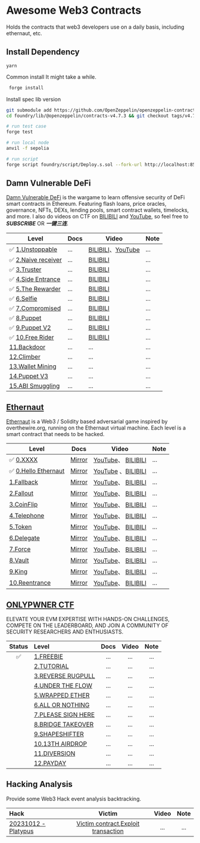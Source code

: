 # Awesome Web3 Contracts

Holds the contracts that web3 developers use on a daily basis, including ethernaut, etc.

## Install Dependency

```yarn
yarn
```

Common install
It might take a while.

```bash
 forge install
```

Install spec lib version

```bash
git submodule add https://github.com/OpenZeppelin/openzeppelin-contracts foundry/lib/@openzeppelin/contracts-v4.7.3
cd foundry/lib/@openzeppelin/contracts-v4.7.3 && git checkout tags/v4.7.3 && cd ../../../../
```

```bash
# run test case
forge test

# run local node
anvil -f sepolia

# run script
forge script foundry/script/Deploy.s.sol --fork-url http://localhost:8545 --broadcast
```

## Damn Vulnerable DeFi

[Damn Vulnerable DeFi](https://www.damnvulnerabledefi.xyz/) is the wargame to learn offensive security of DeFi smart contracts in Ethereum. Featuring flash loans, price oracles, governance, NFTs, DEXs, lending pools, smart contract wallets, timelocks, and more. I also do videos on CTF on [BILIBILI](https://www.bilibili.com/list/3493272831920239?desc=0&sid=3695249&bvid=BV1aw411C7E8) and [YouTube](https://www.youtube.com/watch?v=GJwiet8NGS4&list=PLYYL7LUg7BXTTOHhLmh4zjOwdSjhnKtVE&index=1), so feel free to ***SUBSCRIBE*** OR  ***一键三连***.

| Level | Docs | Video | Note |
| -------- | --- | ------ | ---- |
| ✅ [1.Unstoppable](https://www.damnvulnerabledefi.xyz/challenges/unstoppable/) | ...  | [BILIBILI](https://www.bilibili.com/list/3493272831920239?desc=0&sid=3695249&bvid=BV1wN411t7Ss)、[YouTube](https://www.youtube.com/watch?v=DcH2fm30i_o&list=PLYYL7LUg7BXTTOHhLmh4zjOwdSjhnKtVE&index=2) | ... |
| ✅ [2.Naive receiver](https://www.damnvulnerabledefi.xyz/challenges/naive-receiver/) | ...  |  [BILIBILI](https://www.bilibili.com/list/3493272831920239?desc=0&sid=3695249&bvid=BV1nN411t7FM) | ... |
| ✅ [3.Truster](https://www.damnvulnerabledefi.xyz/challenges/truster/) | ...  | [BILIBILI](https://www.bilibili.com/list/3493272831920239?desc=0&sid=3695249&bvid=BV1iQ4y1s7Vy) | ... |
| ✅ [4.Side Entrance](https://www.damnvulnerabledefi.xyz/challenges/side-entrance/)| ...  | [BILIBILI](https://www.bilibili.com/list/3493272831920239?desc=0&sid=3695249&bvid=BV11w411678R)  | ... |
| ✅ [5.The Rewarder](https://www.damnvulnerabledefi.xyz/challenges/the-rewarder/) | ... | [BILIBILI](https://www.bilibili.com/list/3493272831920239?desc=0&sid=3695249&bvid=BV1QN411s7bj)   | ... |
| ✅ [6.Selfie](https://www.damnvulnerabledefi.xyz/challenges/selfie/) | ...  | [BILIBILI](https://www.bilibili.com/list/3493272831920239?desc=0&sid=3695249&bvid=BV1cN4y1C7Ly) | ... |
| ✅ [7.Compromised](https://www.damnvulnerabledefi.xyz/challenges/compromised/) | ...  | [BILIBILI](https://www.bilibili.com/list/3493272831920239?desc=0&sid=3695249&bvid=BV1vu4y1p7nH) | ... |
| ✅ [8.Puppet](https://www.damnvulnerabledefi.xyz/challenges/puppet/) | ...  | [BILIBILI](https://www.bilibili.com/list/3493272831920239?desc=0&sid=3695249&bvid=BV1XC4y1G7tj) | ... |
| ✅ [9.Puppet V2](https://www.damnvulnerabledefi.xyz/challenges/puppet-v2/) | ...  |[BILIBILI](https://www.bilibili.com/list/3493272831920239?desc=0&sid=3695249&bvid=BV1784y1d7X3)| ... |
| ✅ [10.Free Rider](https://www.damnvulnerabledefi.xyz/challenges/free-rider/) | ...  | [BILIBILI](https://www.bilibili.com/list/3493272831920239?desc=0&sid=3695249&bvid=BV1sw411w7Y1) | ... |
|  [11.Backdoor]() | ...  | ... | ... |
|  [12.Climber]() | ...  | ... | ... |
|  [13.Wallet Mining]() | ...  | ... | ... |
|  [14.Puppet V3]() | ...  | ... | ... |
|  [15.ABI Smuggling]() | ...  | ... | ... |


## [Ethernaut](https://ethernaut.openzeppelin.com/)

[Ethernaut](https://ethernaut.openzeppelin.com/) is a Web3 / Solidity based adversarial game inspired by overthewire.org, running on the Ethernaut virtual machine. Each level is a smart contract that needs to be hacked.


| Level | Docs | Video | Note |
| -------- | --- | ------ | ---- |
| ✅  [0.XXXX]() | [Mirror]()  | [YouTube]()、 [BILIBILI]() | ... |
| ✅  [0.Hello Ethernaut](https://ethernaut.openzeppelin.com/level/0x7E0f53981657345B31C59aC44e9c21631Ce710c7) | [Mirror]() | [YouTube](https://www.youtube.com/watch?v=BE0J7I13CPo)  、[BILIBILI](https://www.bilibili.com/video/BV1GV411w7bk) | ... |
|   [1.Fallback]() | [Mirror]()  | [YouTube]()、 [BILIBILI]() | ... |
|   [2.Fallout]() | [Mirror]()  | [YouTube]()、 [BILIBILI]() | ... |
|   [3.CoinFlip]() | [Mirror]()  | [YouTube]()、 [BILIBILI]() | ... |
|   [4.Telephone]() | [Mirror]()  | [YouTube]()、 [BILIBILI]() | ... |
|   [5.Token]() | [Mirror]()  | [YouTube]()、 [BILIBILI]() | ... |
|   [6.Delegate]() | [Mirror]()  | [YouTube]()、 [BILIBILI]() | ... |
|   [7.Force]() | [Mirror]()  | [YouTube]()、 [BILIBILI]() | ... |
|   [8.Vault]() | [Mirror]()  | [YouTube]()、 [BILIBILI]() | ... |
|   [9.King]() | [Mirror]()  | [YouTube]()、 [BILIBILI]() | ... |
|   [10.Reentrance]() | [Mirror]()  | [YouTube]()、 [BILIBILI]() | ... |


## [ONLYPWNER CTF](https://onlypwner.xyz)

ELEVATE YOUR EVM EXPERTISE WITH HANDS-ON CHALLENGES, COMPETE ON THE LEADERBOARD, AND JOIN A COMMUNITY OF SECURITY RESEARCHERS AND ENTHUSIASTS.

| Status | Level                                                    | Docs | Video | Note |
| :----: | :------------------------------------------------------- | :--: | :---: | :--: |
|   ✅   | [1.FREEBIE](https://onlypwner.xyz/challenges/5)          | ...  |  ...  | ...  |
|        | [2.TUTORIAL](https://onlypwner.xyz/challenges/1)         | ...  |  ...  | ...  |
|        | [3.REVERSE RUGPULL](https://onlypwner.xyz/challenges/7)  | ...  |  ...  | ...  |
|        | [4.UNDER THE FLOW](https://onlypwner.xyz/challenges/9)   | ...  |  ...  | ...  |
|        | [5.WRAPPED ETHER](https://onlypwner.xyz/challenges/12)   | ...  |  ...  | ...  |
|        | [6.ALL OR NOTHING](https://onlypwner.xyz/challenges/10)  | ...  |  ...  | ...  |
|        | [7.PLEASE SIGN HERE](https://onlypwner.xyz/challenges/6) | ...  |  ...  | ...  |
|        | [8.BRIDGE TAKEOVER](https://onlypwner.xyz/challenges/3)  | ...  |  ...  | ...  |
|        | [9.SHAPESHIFTER](https://onlypwner.xyz/challenges/8)     | ...  |  ...  | ...  |
|        | [10.13TH AIRDROP](https://onlypwner.xyz/challenges/2)    | ...  |  ...  | ...  |
|        | [11.DIVERSION](https://onlypwner.xyz/challenges/4)       | ...  |  ...  | ...  |
|        | [12.PAYDAY](https://onlypwner.xyz/challenges/11)         | ...  |  ...  | ...  |


## Hacking Analysis

Provide some Web3 Hack event analysis backtracking.

| Hack                                                    |  Victim | Video | Note |
| :------------------------------------------------------- | :--: | :---: | :--: |
| [20231012 - Platypus](https://mirror.xyz/leekdev.eth/RYeKmdl1rkds5IwKTw2Wnr8zLzEDug02xseUZ_wMwvA)|[Victim contract](https://snowtrace.io/address/0x4658EA7e9960D6158a261104aAA160cC953bb6ba),[Exploit transaction](https://snowtrace.io/tx/0xab5f6242fb073af1bb3cd6e891bc93d247e748a69e599a3744ff070447acb20f) |  ...  | ...  |

